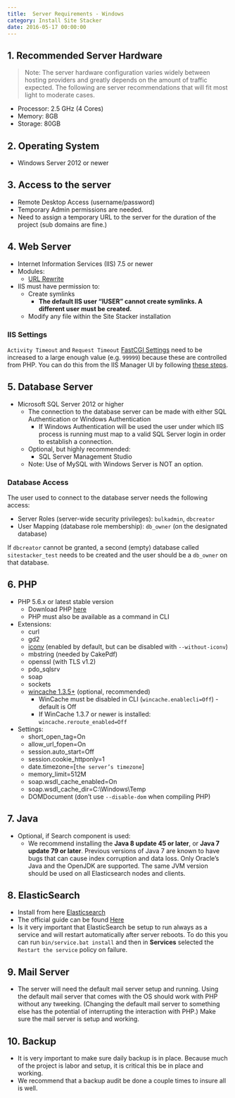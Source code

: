 ```yaml
---
title:  Server Requirements - Windows
category: Install Site Stacker
date: 2016-05-17 00:00:00
---
```


## 1. Recommended Server Hardware

> Note: The server hardware configuration varies widely between hosting providers and greatly depends on the amount of traffic expected. The following are server recommendations that will fit most light to moderate cases.

* Processor: 2.5 GHz (4 Cores)
* Memory: 8GB
* Storage: 80GB


## 2. Operating System

* Windows Server 2012 or newer


## 3. Access to the server

* Remote Desktop Access (username/password)
* Temporary Admin permissions are needed.
* Need to assign a temporary URL to the server for the duration of the project (sub domains are fine.)


## 4. Web Server

* Internet Information Services (IIS) 7.5 or newer
* Modules:
   * [URL Rewrite](http://www.google.com/url?q=http%3A%2F%2Fwww.iis.net%2Fdownloads%2Fmicrosoft%2Furl-rewrite&sa=D&sntz=1&usg=AFQjCNHslW_84Io3PnG3NyHM07RQ0Jzy8Q)
* IIS must have permission to:
   * Create symlinks
      * **The default IIS user “IUSER” cannot create symlinks. A different user must be created.**
   * Modify any file within the Site Stacker installation

### IIS Settings

`Activity Timeout` and `Request Timeout` [FastCGI Settings](https://www.iis.net/configreference/system.webserver/fastcgi) need to be increased to a large enough value (e.g. `99999`) because these are controlled from PHP. You can do this from the IIS Manager UI by following [these steps](http://stackoverflow.com/a/35756128/1104534).

## 5. Database Server

* Microsoft SQL Server 2012 or higher
  * The connection to the database server can be made with either SQL Authentication or Windows Authentication
     * If Windows Authentication will be used the user under which IIS process is running must map to a valid SQL Server login in order to establish a connection.
  * Optional, but highly recommended:
     * SQL Server Management Studio
  * Note: Use of MySQL with Windows Server is NOT an option.

### Database Access

The user used to connect to the database server needs the following access:

- Server Roles (server-wide security privileges): `bulkadmin`, `dbcreator`
- User Mapping (database role membership): `db_owner` (on the designated database)

If `dbcreator` cannot be granted, a second (empty) database called `sitestacker_test` needs to be created and the user should be a `db_owner` on that database.


## 6. PHP

* PHP 5.6.x or latest stable version
   * Download PHP [here](http://php.iis.net/)
   * PHP must also be available as a command in CLI
* Extensions:
   * curl
   * gd2
   * [iconv](http://php.net/manual/en/iconv.installation.php) (enabled by default, but can be disabled with `--without-iconv`)
   * mbstring (needed by CakePdf)
   * openssl (with TLS v1.2)
   * pdo_sqlsrv
   * soap
   * sockets
   * [wincache 1.3.5+](http://windows.php.net/downloads/pecl/releases/wincache/) (optional, recommended)
      * WinCache must be disabled in CLI (`wincache.enablecli=Off`) - default is Off
      * If WinCache 1.3.7 or newer is installed: `wincache.reroute_enabled=Off`
* Settings:
   * short_open_tag=On
   * allow_url_fopen=On
   * session.auto_start=Off
   * session.cookie_httponly=1
   * date.timezone=[`the server’s timezone`]
   * memory_limit=512M
   * soap.wsdl_cache_enabled=On
   * soap.wsdl_cache_dir=C:\Windows\Temp
   * DOMDocument (don’t use `--disable-dom` when compiling PHP)


## 7. Java

* Optional, if Search component is used:
   * We recommend installing the **Java 8 update 45 or later**, or **Java 7 update 79 or later**. Previous versions of Java 7 are known to have bugs that can cause index corruption and data loss. Only Oracle’s Java and the OpenJDK are supported. The same JVM version should be used on all Elasticsearch nodes and clients.


## 8. ElasticSearch

* Install from here [Elasticsearch](https://github.com/sitestacker/sitestacker-wiki/wiki/Install-elasticsearch)
* The official guide can be found [Here](https://www.google.com/url?q=https%3A%2F%2Fwww.elastic.co%2Fguide%2Fen%2Felasticsearch%2Freference%2Fcurrent%2Fsetup.html&sa=D&sntz=1&usg=AFQjCNG1Wa040IUIoTIfd3GoEbFqbH_o9Q)
* Is it very important that ElasticSearch be setup to run always as a service and will restart automatically after server reboots. To do this you can run `bin/service.bat install` and then in **Services** selected the `Restart the service` policy on failure.


## 9. Mail Server

* The server will need the default mail server setup and running.  Using the default mail server that comes with the OS should work with PHP without any tweeking.  (Changing the default mail server to something else has the potential of interrupting the interaction with PHP.) Make sure the mail server is setup and working.  


## 10. Backup

* It is very important to make sure daily backup is in place.  Because much of the project is labor and setup, it is critical this be in place and working.
* We recommend that a backup audit be done a couple times to insure all is well.
